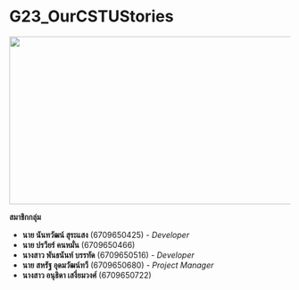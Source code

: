 # G23_OurCSTUStories
<div align="center">
  <img src="https://i0.wp.com/www.printmag.com/wp-content/uploads/2021/02/4cbe8d_f1ed2800a49649848102c68fc5a66e53mv2.gif?fit=476%2C280&ssl=1" width="600" height="300"/>
</div>

**สมาชิกกลุ่ม**  
- **นาย นันทวัฒน์ สุระแสง** (6709650425) - *Developer*
- **นาย ปรวียร์ คนหมั่น** (6709650466)  
- **นางสาว พันธนันท์ บรรทัด** (6709650516) - *Developer*
- **นาย สหรัฐ อุดมวัฒน์ทวี** (6709650680) - *Project Manager*  
- **นางสาว อนุธิดา เสงี่ยมวงศ์** (6709650722)  
